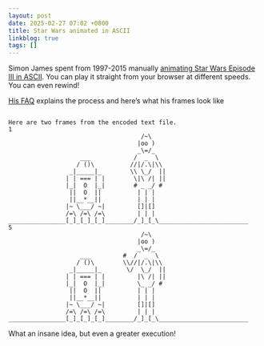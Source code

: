 ```yaml
---
layout: post
date: 2025-02-27 07:02 +0800
title: Star Wars animated in ASCII
linkblog: true
tags: []
---
```

Simon James spent from 1997-2015 manually [animating Star Wars Episode III in ASCII](https://asciimation.co.nz/i). You can play it straight from your browser at different speeds. You can even rewind!

[His FAQ](https://asciimation.co.nz/asciimation/ascii_faq.html) explains the process and here’s what his frames look like

```

Here are two frames from the encoded text file.  
1                                                                  
                                     /~\                           
                                    |oo )                          
                                    _\=/_                          
                    ___            /  _  \                         
                   / ()\          //|/.\|\\                        
                 _|_____|_        \\ \_/  ||                       
                | | === | |        \|\ /| ||                       
                |_|  O  |_|        # _ _/ #                        
                 ||  O  ||          | | |                          
                 ||__*__||          | | |                          
                |~ \___/ ~|         []|[]                          
                /=\ /=\ /=\         | | |                          
________________[_]_[_]_[_]________/_]_[_\_________________________
5                                                                  
                                     /~\                           
                                    |oo )                          
                                    _\=/_                          
                    ___         #  /  _  \                         
                   / ()\        \\//|/.\|\\                        
                 _|_____|_       \/  \_/  ||                       
                | | === | |         |\ /| ||                       
                |_|  O  |_|         \_ _/ #                        
                 ||  O  ||          | | |                          
                 ||__*__||          | | |                          
                |~ \___/ ~|         []|[]                          
                /=\ /=\ /=\         | | |                          
________________[_]_[_]_[_]________/_]_[_\_________________________

```

What an insane idea, but even a greater execution!
